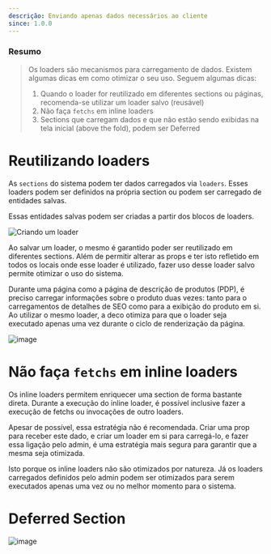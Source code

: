 ```yaml
---
descrição: Enviando apenas dados necessários ao cliente
since: 1.0.0
---
```


### Resumo

> Os loaders são mecanismos para carregamento de dados. Existem algumas dicas em como otimizar o seu uso. Seguem algumas dicas:
>
> 1. Quando o loader for reutilizado em diferentes sections ou páginas, recomenda-se utilizar um loader salvo (reusável)
> 2. Não faça `fetchs` em inline loaders
> 3. Sections que carregam dados e que não estão sendo exibidas na tela inicial (above the fold), podem ser Deferred

# Reutilizando loaders

As `sections` do sistema podem ter dados carregados via `loaders`. Esses loaders podem ser definidos na própria section ou podem ser carregado de entidades salvas.

Essas entidades salvas podem ser criadas a partir dos blocos de loaders.

![Criando um loader](https://github.com/deco-sites/starting/assets/882438/47c63784-4839-4d97-aff4-8c1e8e18332a)

Ao salvar um loader, o mesmo é garantido poder ser reutilizado em diferentes sections. Além de permitir alterar as props e ter isto refletido em todos os locais onde esse loader é utilizado, fazer uso desse loader salvo permite otimizar o uso do sistema.

Durante uma página como a página de descrição de produtos (PDP), é preciso carregar informações sobre o produto duas vezes: tanto para o carregamentos de detalhes de SEO como para a exibição do produto em si. Ao utilizar o mesmo loader, a deco otimiza para que o loader seja executado apenas uma vez durante o ciclo de renderização da página.

![image](https://github.com/deco-sites/starting/assets/882438/a39e3806-89e4-4b22-a179-491c048b18f7)

# Não faça `fetchs` em inline loaders

Os inline loaders permitem enriquecer uma section de forma bastante direta. Durante a execução do inline loader, é possível inclusive fazer a execução de fetchs ou invocações de outro loaders.

Apesar de possível, essa estratégia não é recomendada. Criar uma prop para receber este dado, e criar um loader em si para carregá-lo, e fazer essa ligação pelo admin, é uma estratégia mais segura para garantir que a mesma seja otimizada.

Isto porque os inline loaders não são otimizados por natureza. Já os loaders carregados definidos pelo admin podem ser otimizados para serem executados apenas uma vez ou no melhor momento para o sistema.

# Deferred Section

![image](https://github.com/deco-sites/starting/assets/882438/06b0fde3-874f-4b26-84b5-d4a41c94e5de)